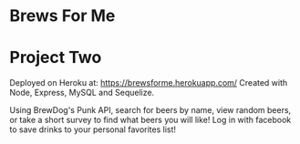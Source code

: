 # Brews For Me
# Project Two

Deployed on Heroku at: https://brewsforme.herokuapp.com/
Created with Node, Express, MySQL and Sequelize.

Using BrewDog's Punk API, search for beers by name, view random beers, or take a short survey to find what beers you will like!
Log in with facebook to save drinks to your personal favorites list!
